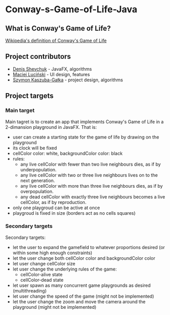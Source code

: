 # Conway-s-Game-of-Life-Java

## What is Conway's Game of Life?

[Wikipedia's definition of Conway's Game of Life](https://en.wikipedia.org/wiki/Conway%27s_Game_of_Life)

## Project contributors

- [Denis Shevchuk](https://github.com/WashingtonD) - JavaFX, algorithms
- [Maciej Luciński](https://github.com/Vyvr) - UI design, features
- [Szymon Kaszuba-Gałka](https://github.com/Szymonexis) - project design, algorithms

## Project targets

### Main target

Main tagret is to create an app that implements Conway's Game of Life in a 2-dimansion playground in JavaFX. That is:

- user can create a starting state for the game of life by drawing on the playground
- its clock will be fixed
- cellColor color: white, backgroundColor color: black
- rules:
    - any live cellColor with fewer than two live neighbours dies, as if by underpopulation.
    - any live cellColor with two or three live neighbours lives on to the next generation.
    - any live cellColor with more than three live neighbours dies, as if by overpopulation.
    - any dead cellColor with exactly three live neighbours becomes a live cellColor, as if by reproduction.
- only one playgroud can be active at once
- playgroud is fixed in size (borders act as no cells squares)

### Secondary targets

Secondary targets:

- let the user to expand the gamefield to whatever proportions desired (or within some high enough constraints)
- let the user change both cellColor color and backgroundColor color
- let user change cellColor size
- let user change the underlying rules of the game:
    - cellColor-alive state
    - cellColor-dead state
- let user spawn as many concurrent game playgrounds as desired (multithreading)
- let user change the speed of the game (might not be implemented)
- let the user change the zoom and move the camera around the playground (might not be implemented)
